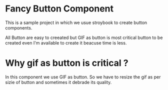 # Fancy Button Component

This is a sample project in which we usue stroybook to create button components.

All Button are easy to creeated but GIF as button is most critical button to be created even I'm available to create it beacuse time is less.

# Why gif as button is critical ?

In this component we use GIF as button. So we have to resize the gif as per sizie of button and sometimes it debrade its quality.

